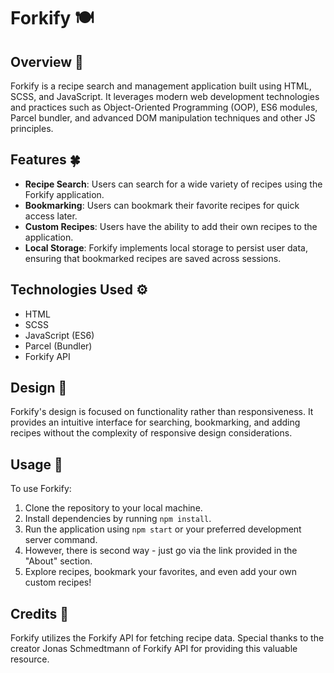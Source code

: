 # Forkify 🍽️

## Overview 📝

Forkify is a recipe search and management application built using HTML, SCSS, and JavaScript. It leverages modern web development technologies and practices such as Object-Oriented Programming (OOP), ES6 modules, Parcel bundler, and advanced DOM manipulation techniques and other JS principles.

## Features 🍀

- **Recipe Search**: Users can search for a wide variety of recipes using the Forkify application.
- **Bookmarking**: Users can bookmark their favorite recipes for quick access later.
- **Custom Recipes**: Users have the ability to add their own recipes to the application.
- **Local Storage**: Forkify implements local storage to persist user data, ensuring that bookmarked recipes are saved across sessions.

## Technologies Used ⚙️

- HTML
- SCSS
- JavaScript (ES6)
- Parcel (Bundler)
- Forkify API

## Design 🌄

Forkify's design is focused on functionality rather than responsiveness. It provides an intuitive interface for searching, bookmarking, and adding recipes without the complexity of responsive design considerations.

## Usage 🦾

To use Forkify:

1. Clone the repository to your local machine.
2. Install dependencies by running `npm install`.
3. Run the application using `npm start` or your preferred development server command.
4. However, there is second way - just go via the link provided in the "About" section.
5. Explore recipes, bookmark your favorites, and even add your own custom recipes!

## Credits 🙌

Forkify utilizes the Forkify API for fetching recipe data. Special thanks to the creator Jonas Schmedtmann of Forkify API for providing this valuable resource.
